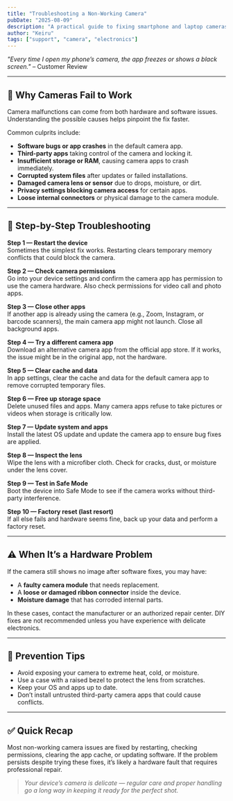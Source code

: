 ```yaml
---
title: "Troubleshooting a Non-Working Camera"
pubDate: "2025-08-09"
description: "A practical guide to fixing smartphone and laptop cameras that fail to open or produce an image."
author: "Keiru"
tags: ["support", "camera", "electronics"]
---
```


_"Every time I open my phone’s camera, the app freezes or shows a black screen."_ – Customer Review

---

## 📸 Why Cameras Fail to Work

Camera malfunctions can come from both hardware and software issues. Understanding the possible causes helps pinpoint the fix faster.

Common culprits include:

- **Software bugs or app crashes** in the default camera app.
- **Third-party apps** taking control of the camera and locking it.
- **Insufficient storage or RAM**, causing camera apps to crash immediately.
- **Corrupted system files** after updates or failed installations.
- **Damaged camera lens or sensor** due to drops, moisture, or dirt.
- **Privacy settings blocking camera access** for certain apps.
- **Loose internal connectors** or physical damage to the camera module.

---

## 🧭 Step-by-Step Troubleshooting

**Step 1 — Restart the device**  
Sometimes the simplest fix works. Restarting clears temporary memory conflicts that could block the camera.

**Step 2 — Check camera permissions**  
Go into your device settings and confirm the camera app has permission to use the camera hardware. Also check permissions for video call and photo apps.

**Step 3 — Close other apps**  
If another app is already using the camera (e.g., Zoom, Instagram, or barcode scanners), the main camera app might not launch. Close all background apps.

**Step 4 — Try a different camera app**  
Download an alternative camera app from the official app store. If it works, the issue might be in the original app, not the hardware.

**Step 5 — Clear cache and data**  
In app settings, clear the cache and data for the default camera app to remove corrupted temporary files.

**Step 6 — Free up storage space**  
Delete unused files and apps. Many camera apps refuse to take pictures or videos when storage is critically low.

**Step 7 — Update system and apps**  
Install the latest OS update and update the camera app to ensure bug fixes are applied.

**Step 8 — Inspect the lens**  
Wipe the lens with a microfiber cloth. Check for cracks, dust, or moisture under the lens cover.

**Step 9 — Test in Safe Mode**  
Boot the device into Safe Mode to see if the camera works without third-party interference.

**Step 10 — Factory reset (last resort)**  
If all else fails and hardware seems fine, back up your data and perform a factory reset.

---

## ⚠️ When It’s a Hardware Problem

If the camera still shows no image after software fixes, you may have:

- A **faulty camera module** that needs replacement.
- A **loose or damaged ribbon connector** inside the device.
- **Moisture damage** that has corroded internal parts.

In these cases, contact the manufacturer or an authorized repair center. DIY fixes are not recommended unless you have experience with delicate electronics.

---

## 📌 Prevention Tips

- Avoid exposing your camera to extreme heat, cold, or moisture.
- Use a case with a raised bezel to protect the lens from scratches.
- Keep your OS and apps up to date.
- Don’t install untrusted third-party camera apps that could cause conflicts.

---

## ✅ Quick Recap

Most non-working camera issues are fixed by restarting, checking permissions, clearing the app cache, or updating software. If the problem persists despite trying these fixes, it’s likely a hardware fault that requires professional repair.

> _Your device’s camera is delicate — regular care and proper handling go a long way in keeping it ready for the perfect shot._
